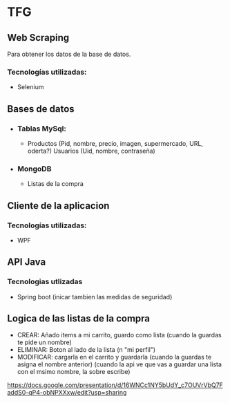  # TFG



## Web Scraping
Para obtener los datos de la base de datos.


### Tecnologías utilizadas:
+ Selenium

## Bases de datos


  + ### Tablas MySql:

    + Productos (Pid, nombre, precio, imagen, supermercado, URL, oderta?)
      Usuarios (Uid, nombre, contraseña)
  + ### MongoDB
  	+ Listas de la compra
     

      
 
## Cliente de la aplicacion
### Tecnologías utilizadas:
+ WPF


 ## API Java
### Tecnologias utlizadas
+ Spring boot (inicar tambien las medidas de seguridad)


## Logica de las listas de la compra

+ CREAR:	Añado items a mi carrito, guardo como lista (cuando la guardas te pide un nombre)
+ ELIMINAR: Boton al lado de la lista (n "mi perfil")
+ MODIFICAR: cargarla en el carrito y guardarla	(cuando la guardas te asigna el nombre anterior) 
						(cuando la api ve que vas a guardar una lista con el msimo nombre, la sobre escribe)


https://docs.google.com/presentation/d/16WNCc1NY5bUdY_c7OUVrVbQ7FaddS0-qP4-obNPXXxw/edit?usp=sharing
